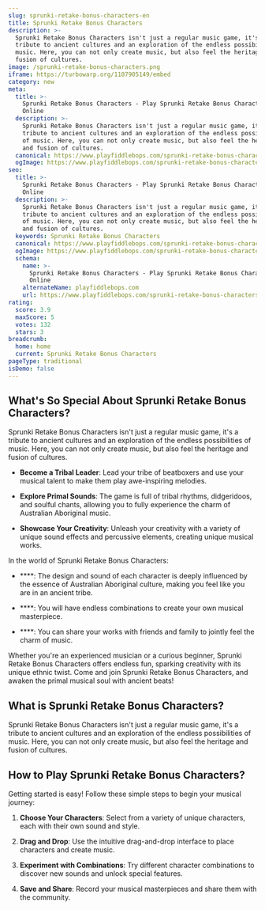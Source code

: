 ```yaml
---
slug: sprunki-retake-bonus-characters-en
title: Sprunki Retake Bonus Characters
description: >-
  Sprunki Retake Bonus Characters isn't just a regular music game, it's a
  tribute to ancient cultures and an exploration of the endless possibilities of
  music. Here, you can not only create music, but also feel the heritage and
  fusion of cultures.
image: /sprunki-retake-bonus-characters.png
iframe: https://turbowarp.org/1107905149/embed
category: new
meta:
  title: >-
    Sprunki Retake Bonus Characters - Play Sprunki Retake Bonus Characters
    Online
  description: >-
    Sprunki Retake Bonus Characters isn't just a regular music game, it's a
    tribute to ancient cultures and an exploration of the endless possibilities
    of music. Here, you can not only create music, but also feel the heritage
    and fusion of cultures.
  canonical: https://www.playfiddlebops.com/sprunki-retake-bonus-characters/
  ogImage: https://www.playfiddlebops.com/sprunki-retake-bonus-characters.png
seo:
  title: >-
    Sprunki Retake Bonus Characters - Play Sprunki Retake Bonus Characters
    Online
  description: >-
    Sprunki Retake Bonus Characters isn't just a regular music game, it's a
    tribute to ancient cultures and an exploration of the endless possibilities
    of music. Here, you can not only create music, but also feel the heritage
    and fusion of cultures.
  keywords: Sprunki Retake Bonus Characters
  canonical: https://www.playfiddlebops.com/sprunki-retake-bonus-characters/
  ogImage: https://www.playfiddlebops.com/sprunki-retake-bonus-characters.png
  schema:
    name: >-
      Sprunki Retake Bonus Characters - Play Sprunki Retake Bonus Characters
      Online
    alternateName: playfiddlebops.com
    url: https://www.playfiddlebops.com/sprunki-retake-bonus-characters/
rating:
  score: 3.9
  maxScore: 5
  votes: 132
  stars: 3
breadcrumb:
  home: home
  current: Sprunki Retake Bonus Characters
pageType: traditional
isDemo: false
---
```


## What's So Special About Sprunki Retake Bonus Characters?

Sprunki Retake Bonus Characters isn't just a regular music game, it's a tribute to ancient cultures and an exploration of the endless possibilities of music. Here, you can not only create music, but also feel the heritage and fusion of cultures.

- **Become a Tribal Leader**: Lead your tribe of beatboxers and use your musical talent to make them play awe-inspiring melodies.

- **Explore Primal Sounds**: The game is full of tribal rhythms, didgeridoos, and soulful chants, allowing you to fully experience the charm of Australian Aboriginal music.

- **Showcase Your Creativity**: Unleash your creativity with a variety of unique sound effects and percussive elements, creating unique musical works.

In the world of Sprunki Retake Bonus Characters:

- ****: The design and sound of each character is deeply influenced by the essence of Australian Aboriginal culture, making you feel like you are in an ancient tribe.

- ****: You will have endless combinations to create your own musical masterpiece.

- ****: You can share your works with friends and family to jointly feel the charm of music.

Whether you're an experienced musician or a curious beginner, Sprunki Retake Bonus Characters offers endless fun, sparking creativity with its unique ethnic twist. Come and join Sprunki Retake Bonus Characters, and awaken the primal musical soul with ancient beats!

## What is Sprunki Retake Bonus Characters?

Sprunki Retake Bonus Characters isn't just a regular music game, it's a tribute to ancient cultures and an exploration of the endless possibilities of music. Here, you can not only create music, but also feel the heritage and fusion of cultures.

## How to Play Sprunki Retake Bonus Characters?

Getting started is easy! Follow these simple steps to begin your musical journey:

1. **Choose Your Characters**: Select from a variety of unique characters, each with their own sound and style.

1. **Drag and Drop**: Use the intuitive drag-and-drop interface to place characters and create music.

1. **Experiment with Combinations**: Try different character combinations to discover new sounds and unlock special features.

1. **Save and Share**: Record your musical masterpieces and share them with the community.
